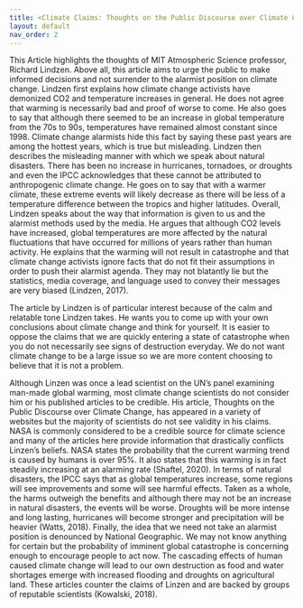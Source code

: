```yaml
---
title: <Climate Claims: Thoughts on the Public Discourse over Climate Change>
layout: default
nav_order: 2
---
```

This Article highlights the thoughts of MIT Atmospheric Science professor, Richard Lindzen. Above all, this article aims to urge the public to make informed decisions and not surrender to the alarmist position on climate change. Lindzen first explains how climate change activists have demonized  CO2 and temperature increases in general. He does not agree that warming is necessarily bad and proof of worse to come. He also goes to say that although there seemed to be an increase in global temperature from the 70s to 90s, temperatures have remained almost constant since 1998. Climate change alarmists hide this fact by saying these past years are among the hottest years, which is true but misleading. Lindzen then describes the misleading manner with which we speak about natural disasters. There has been no increase in hurricanes, tornadoes, or droughts and even the IPCC acknowledges that these cannot be attributed to anthropogenic climate change. He goes on to say that with a warmer climate, these extreme events will likely decrease as there will be less of a temperature difference between the tropics and higher latitudes. Overall, Lindzen speaks about the way that information is given to us and the alarmist methods used by the media. He argues that although CO2 levels have increased, global temperatures are more affected by the natural fluctuations that have occurred for millions of years rather than human activity. He explains that the warming will not result in catastrophe and that climate change activists ignore facts that do not fit their assumptions in order to push their alarmist agenda. They may not blatantly lie but the statistics, media coverage, and language used to convey their messages are very biased (Lindzen, 2017).

The article by Lindzen is of particular interest because of the calm and relatable tone Lindzen takes. He wants you to come up with your own conclusions about climate change and think for yourself. It is easier to oppose the claims that we are quickly entering a state of catastrophe when you do not necessarily see signs of destruction everyday. We do not want climate change to be a large issue so we are more content choosing to believe that it is not a problem. 

Although Linzen was once a lead scientist on the UN’s panel examining man-made global warming, most climate change scientists do not consider him or his published articles to be credible. His article, Thoughts on the Public Discourse over Climate Change, has appeared in a variety of websites but the majority of scientists do not see validity in his claims. NASA is commonly considered to be a credible source for climate science and many of the articles here provide information that drastically conflicts Linzen’s beliefs. NASA states the probability that the current warming trend is caused by humans is over 95%. It also states that this warming is in fact steadily increasing at an alarming rate (Shaftel, 2020). In terms of natural disasters, the IPCC says that as global temperatures increase, some regions will see improvements and some will see harmful effects. Taken as a whole, the harms outweigh the benefits and although there may not be an increase in natural disasters, the events will be worse. Droughts will be more intense and long lasting, hurricanes will become stronger and precipitation will be heavier (Watts, 2018). Finally, the idea that we need not take an alarmist position is denounced by National Geographic. We may not know anything for certain but the probability of imminent global catastrophe is concerning enough to encourage people to act now. The cascading effects of human caused climate change will lead to our own destruction as food and water shortages emerge with increased flooding and droughts on agricultural land. These articles counter the claims of Linzen and are backed by groups of reputable scientists (Kowalski, 2018). 
